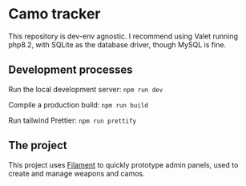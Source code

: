 # Camo tracker 

This repository is dev-env agnostic. I recommend using Valet running php8.2, with SQLite as the database driver, though MySQL is fine.


## Development processes

Run the local development server:
`npm run dev`

Compile a production build:
`npm run build`

Run tailwind Prettier:
`npm run prettify`


## The project
This project uses [Filament](https://filamentphp.com/) to quickly prototype admin panels, used to create and manage weapons and camos.

